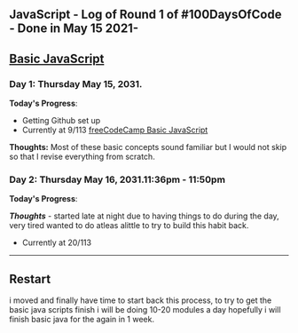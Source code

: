 ## JavaScript - Log of Round 1 of #100DaysOfCode - Done in May 15 2021-
## [Basic JavaScript](https://www.freecodecamp.org/learn/javascript-algorithms-and-data-structures/#basic-javascript)


### Day 1: Thursday May 15, 2031.

**Today's Progress**:

- Getting Github set up
- Currently at 9/113 [freeCodeCamp Basic JavaScript](https://www.freecodecamp.org/learn/javascript-algorithms-and-data-structures/)

**Thoughts:** Most of these basic concepts sound familiar but I would not skip so that I revise everything from scratch.

### Day 2: Thursday May 16, 2031.11:36pm - 11:50pm

**Today's Progress**:

***Thoughts***  - started late at night due to having things to do during the day, very tired wanted to do atleas alittle to try to build this habit back.
 
- Currently at 20/113
---
## Restart
i moved and finally have time to start back this process, to try to get the basic java scripts finish i will be doing 10-20 modules a day hopefully i will finish basic java for the again in 1 week.
